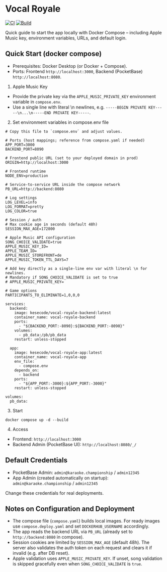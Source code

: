 # Vocal Royale

[![CI](https://github.com/kesecode/vocal-royale/actions/workflows/test.yml/badge.svg)](https://github.com/kesecode/vocal-royale/actions/workflows/test.yml)
[![Build](https://github.com/kesecode/vocal-royale/actions/workflows/build.yml/badge.svg)](https://github.com/kesecode/vocal-royale/actions/workflows/build.yml)

Quick guide to start the app locally with Docker Compose – including Apple Music key, environment variables, URLs, and default login.

## Quick Start (docker compose)
- Prerequisites: Docker Desktop (or Docker + Compose).
- Ports: Frontend `http://localhost:3000`, Backend (PocketBase) `http://localhost:8080`.

1) Apple Music Key
- Provide the private key via the `APPLE_MUSIC_PRIVATE_KEY` environment variable in `compose.env`.
- Use a single line with literal \n newlines, e.g. `-----BEGIN PRIVATE KEY-----\n...\n-----END PRIVATE KEY-----`.

2) Set environment variables in compose.env file

```
# Copy this file to `compose.env` and adjust values.

# Ports (host mappings; reference from compose.yaml if needed)
APP_PORT=3000
BACKEND_PORT=8090

# Frontend public URL (set to your deployed domain in prod)
ORIGIN=http://localhost:3000

# Frontend runtime
NODE_ENV=production

# Service-to-service URL inside the compose network
PB_URL=http://backend:8080

# Log settings
LOG_LEVEL=info
LOG_FORMAT=pretty
LOG_COLOR=true

# Session / auth
# Max cookie age in seconds (default 48h)
SESSION_MAX_AGE=172800

# Apple Music API configuration
SONG_CHOICE_VALIDATE=true
APPLE_MUSIC_KEY_ID=
APPLE_TEAM_ID=
APPLE_MUSIC_STOREFRONT=de
APPLE_MUSIC_TOKEN_TTL_DAYS=7

# Add key directly as a single-line env var with literal \n for newlines.
# Mandatory if SONG_CHOICE_VALIDATE is set to true
# APPLE_MUSIC_PRIVATE_KEY=

# Game options
PARTICIPANTS_TO_ELIMINATE=1,0,0,0
```


```
services:
  backend:
    image: kesecode/vocal-royale-backend:latest
    container_name: vocal-royale-backend
    ports:
      - "${BACKEND_PORT:-8090}:${BACKEND_PORT:-8090}"
    volumes:
      - pb_data:/pb/pb_data
    restart: unless-stopped

  app:
    image: kesecode/vocal-royale-app:latest
    container_name: vocal-royale-app
    env_file:
      - compose.env
    depends_on:
      - backend
    ports:
      - "${APP_PORT:-3000}:${APP_PORT:-3000}"
    restart: unless-stopped

volumes:
  pb_data:
```

3) Start
```
docker compose up -d --build
```

4) Access
- Frontend: `http://localhost:3000`
- Backend Admin (PocketBase UI): `http://localhost:8080/_/`

## Default Credentials
- PocketBase Admin: `admin@karaoke.championship` / `admin12345`
- App Admin (created automatically on startup): `admin@karaoke.championship` / `admin12345`

Change these credentials for real deployments.

## Notes on Configuration and Deployment
- The compose file (`compose.yaml`) builds local images. For ready images use `compose.deploy.yaml` and set `DOCKERHUB_USERNAME` accordingly.
- The app reads the backend URL via `PB_URL` (already set to `http://backend:8080` in compose).
- Session cookies are limited by `SESSION_MAX_AGE` (default 48h). The server also validates
  the auth token on each request and clears it if invalid (e.g. after DB reset).
- Apple validation uses `APPLE_MUSIC_PRIVATE_KEY`. If unset, song validation is skipped gracefully even when `SONG_CHOICE_VALIDATE` is `true`.
